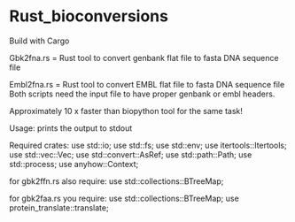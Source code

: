 # Rust_bioconversions

Build with Cargo

Gbk2fna.rs = Rust tool to convert genbank flat file to fasta DNA sequence file<br>

Embl2fna.rs = Rust tool to convert EMBL flat file to fasta DNA sequence file<br>
Both scripts need the input file to have proper genbank or embl headers.


Approximately 10 x faster than biopython tool for the same task!


Usage: prints the output to stdout

Required crates:
use std::io;
use std::fs;
use std::env;
use itertools::Itertools;
use std::vec::Vec;
use std::convert::AsRef;
use std::path::Path;
use std::process;
use anyhow::Context;

for gbk2ffn.rs also require:
use std::collections::BTreeMap;

for gbk2faa.rs you require:
use std::collections::BTreeMap;
use protein_translate::translate;
